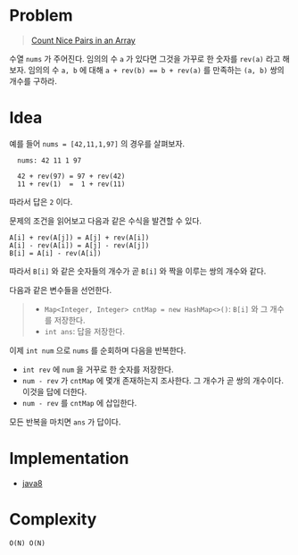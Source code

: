 # Problem

> [Count Nice Pairs in an Array](https://leetcode.com/problems/count-nice-pairs-in-an-array/)

수열 `nums` 가 주어진다. 임의의 수 `a` 가 있다면 그것을 가꾸로 한
숫자를 `rev(a)` 라고 해보자. 임의의 수 `a, b` 에 대해 `a + rev(b) ==
b + rev(a)` 를 만족하는 `(a, b)` 쌍의 개수를 구하라.

# Idea

예를 들어 `nums = [42,11,1,97]` 의 경우를 살펴보자.

```
  nums: 42 11 1 97
  
  42 + rev(97) = 97 + rev(42)
  11 + rev(1)  =  1 + rev(11)
```

따라서 답은 `2` 이다.

문제의 조건을 읽어보고 다음과 같은 수식을 발견할 수 있다.

```
A[i] + rev(A[j]) = A[j] + rev(A[i])
A[i] - rev(A[i]) = A[j] - rev(A[j])
B[i] = A[i] - rev(A[i])
```

따라서 `B[i]` 와 같은 숫자들의 개수가 곧 `B[i]` 와 짝을 이루는 쌍의
개수와 같다.

다음과 같은 변수들을 선언한다.

> * `Map<Integer, Integer> cntMap = new HashMap<>()`: `B[i]` 와 그
>   개수를 저장한다.
> * `int ans`: 답을 저장한다.

이제 `int num` 으로 `nums` 를 순회하며 다음을 반복한다.

* `int rev` 에 `num` 을 거꾸로 한 숫자를 저장한다.
* `num - rev` 가 `cntMap` 에 몇개 존재하는지 조사한다. 그 개수가 곧
  쌍의 개수이다. 이것을 답에 더한다.
* `num - rev` 를 `cntMap` 에 삽입한다.

모든 반복을 마치면 `ans` 가 답이다.  

# Implementation

* [java8](MainApp.java)

# Complexity

```
O(N) O(N)
```
